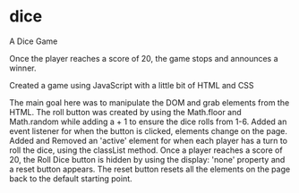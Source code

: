 # dice
A Dice Game

Once the player reaches a score of 20, the game stops and announces a winner.

Created a game using JavaScript with a little bit of HTML and CSS

The main goal here was to manipulate the DOM and grab elements from the HTML.
The roll button was created by using the Math.floor and Math.random while adding a + 1 to ensure the dice rolls from 1-6. 
Added an event listener for when the button is clicked, elements change on the page.
Added and Removed an 'active' element for when each player has a turn to roll the dice, using the classList method. 
Once a player reaches a score of 20, the Roll Dice button is hidden by using the display: 'none' property and a reset button appears.
The reset button resets all the elements on the page back to the default starting point.

